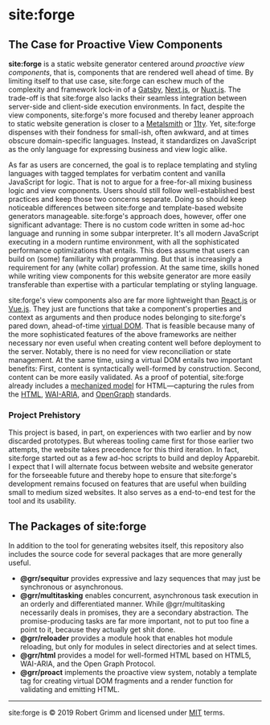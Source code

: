 # site:forge

## The Case for Proactive View Components

__site:forge__ is a static website generator centered around *proactive view
components*, that is, components that are rendered well ahead of time. By
limiting itself to that use case, site:forge can eschew much of the complexity
and framework lock-in of a [Gatsby](https://www.gatsbyjs.org),
[Next.js](https://nextjs.org), or [Nuxt.js](https://nuxtjs.org). The trade-off
is that site:forge also lacks their seamless integration between server-side and
client-side execution environments. In fact, despite the view components,
site:forge's more focused and thereby leaner approach to static website
generation is closer to a [Metalsmith](https://metalsmith.io) or
[11ty](https://www.11ty.dev). Yet, site:forge dispenses with their fondness for
small-ish, often awkward, and at times obscure domain-specific languages.
Instead, it standardizes on JavaScript as the only language for expressing
business and view logic alike.

As far as users are concerned, the goal is to replace templating and styling
languages with tagged templates for verbatim content and vanilla JavaScript for
logic. That is not to argue for a free-for-all mixing business logic and view
components. Users should still follow well-established best practices and keep
those two concerns separate. Doing so should keep noticeable differences between
site:forge and template-based website generators manageable. site:forge's
approach does, however, offer one significant advantage: There is no custom code
written in some ad-hoc language and running in some subpar interpreter. It's all
modern JavaScript executing in a modern runtime environment, with all the
sophisticated performance optimizations that entails. This does assume that
users can build on (some) familiarity with programming. But that is increasingly
a requirement for any (white collar) profession. At the same time, skills honed
while writing view components for this website generator are more easily
transferable than expertise with a particular templating or styling language.

site:forge's view components also are far more lightweight than
[React.js](https://reactjs.org) or [Vue.js](https://vuejs.org). They just are
functions that take a component's properties and context as arguments and then
produce nodes belonging to site:forge's pared down, ahead-of-time [virtual
DOM](https://github.com/sethvincent/awesome-virtual-dom). That is feasible
because many of the more sophisticated features of the above frameworks are
neither necessary nor even useful when creating content well before deployment
to the server. Notably, there is no need for view reconciliation or state
management. At the same time, using a virtual DOM entails two important
benefits: First, content is syntactically well-formed by construction. Second,
content can be more easily validated. As a proof of potential, site:forge
already includes a [mechanized model](packages/html/README.md) for
HTML—capturing the rules from the
[HTML](https://html.spec.whatwg.org), [WAI-ARIA](https://w3c.github.io/aria/),
and [OpenGraph](https://ogp.me) standards.

### Project Prehistory

This project is based, in part, on experiences with two earlier and by now
discarded prototypes. But whereas tooling came first for those earlier two
attempts, the website takes precedence for this third iteration. In fact,
site:forge started out as a few ad-hoc scripts to build and deploy Apparebit. I
expect that I will alternate focus between website and website generator for the
forseeable future and thereby hope to ensure that site:forge's development
remains focused on features that are useful when building small to medium sized
websites. It also serves as a end-to-end test for the tool and its usability.


## The Packages of site:forge

In addition to the tool for generating websites itself, this repository also
includes the source code for several packages that are more generally useful.

  * __@grr/sequitur__ provides expressive and lazy sequences that may just be
    synchronous or asynchronous.
  * __@grr/multitasking__ enables concurrent, asynchronous task execution in an
    orderly and differentiated manner. While @grr/multitasking necessarily deals
    in promises, they are a secondary abstraction. The promise-producing tasks
    are far more important, not to put too fine a point to it, because they
    actually get shit done.
  * __@grr/reloader__ provides a module hook that enables hot module reloading,
    but only for modules in select directories and at select times.
  * __@grr/html__ provides a model for well-formed HTML based on HTML5,
    WAI-ARIA, and the Open Graph Protocol.
  * __@grr/proact__ implements the proactive view system, notably a template tag
    for creating virtual DOM fragments and a render function for validating and
    emitting HTML.

---

site:forge is © 2019 Robert Grimm and licensed under [MIT](LICENSE) terms.
